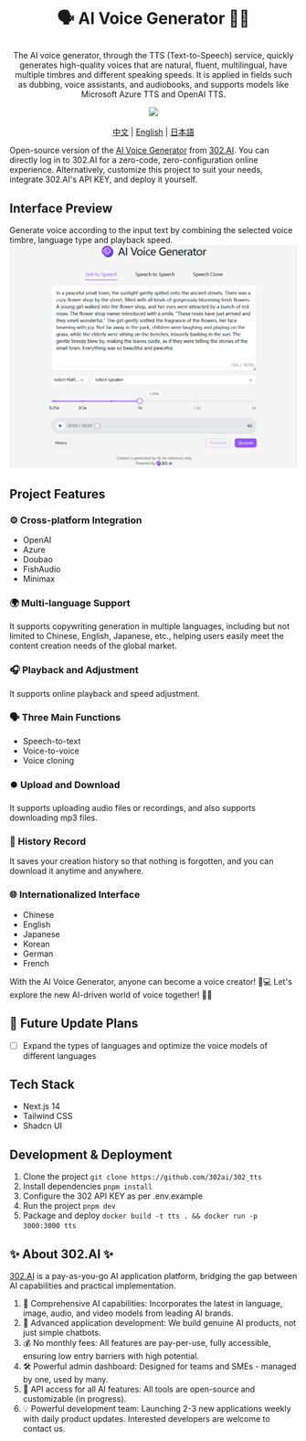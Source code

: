 # <p align="center">🗣️ AI Voice Generator 🚀✨</p>

<p align="center">The AI voice generator, through the TTS (Text-to-Speech) service, quickly generates high-quality voices that are natural, fluent, multilingual, have multiple timbres and different speaking speeds. It is applied in fields such as dubbing, voice assistants, and audiobooks, and supports models like Microsoft Azure TTS and OpenAI TTS.</p>

<p align="center"><a href="https://302.ai/tools/word/" target="blank"><img src="https://file.302ai.cn/gpt/imgs/github/302_badge.png" /></a></p >

<p align="center"><a href="README zh.md">中文</a> | <a href="README.md">English</a> | <a href="README_ja.md">日本語</a></p>

Open-source version of the [AI Voice Generator](https://302.ai/tools/tts/) from [302.AI](https://302.ai).
You can directly log in to 302.AI for a zero-code, zero-configuration online experience.
Alternatively, customize this project to suit your needs, integrate 302.AI's API KEY, and deploy it yourself.

## Interface Preview
Generate voice according to the input text by combining the selected voice timbre, language type and playback speed.
![Interface Preview](docs/语音生成2.png)

## Project Features
### ⚙️ Cross-platform Integration
- OpenAI
- Azure
- Doubao
- FishAudio
- Minimax
### 🌍 Multi-language Support
It supports copywriting generation in multiple languages, including but not limited to Chinese, English, Japanese, etc., helping users easily meet the content creation needs of the global market.
### 🎧 Playback and Adjustment
It supports online playback and speed adjustment.
### 🗣️ Three Main Functions
- Speech-to-text
- Voice-to-voice
- Voice cloning
### ⏺️ Upload and Download
It supports uploading audio files or recordings, and also supports downloading mp3 files.
### 📂 History Record
It saves your creation history so that nothing is forgotten, and you can download it anytime and anywhere.
### 🌐 Internationalized Interface
- Chinese
- English
- Japanese
-  Korean
- German
- French

With the AI Voice Generator, anyone can become a voice creator! 🎉💻 Let's explore the new AI-driven world of voice together! 🌟🚀

## 🚩 Future Update Plans 
- [ ] Expand the types of languages and optimize the voice models of different languages

## Tech Stack
- Next.js 14
- Tailwind CSS
- Shadcn UI

## Development & Deployment
1. Clone the project `git clone https://github.com/302ai/302_tts`
2. Install dependencies `pnpm install`
3. Configure the 302 API KEY as per .env.example
4. Run the project `pnpm dev`
5. Package and deploy `docker build -t tts . && docker run -p 3000:3000 tts`


## ✨ About 302.AI ✨
[302.AI](https://302.ai) is a pay-as-you-go AI application platform, bridging the gap between AI capabilities and practical implementation.
1. 🧠 Comprehensive AI capabilities: Incorporates the latest in language, image, audio, and video models from leading AI brands.
2. 🚀 Advanced application development: We build genuine AI products, not just simple chatbots.
3. 💰 No monthly fees: All features are pay-per-use, fully accessible, ensuring low entry barriers with high potential.
4. 🛠 Powerful admin dashboard: Designed for teams and SMEs - managed by one, used by many.
5. 🔗 API access for all AI features: All tools are open-source and customizable (in progress).
6. 💡 Powerful development team: Launching 2-3 new applications weekly with daily product updates. Interested developers are welcome to contact us.
